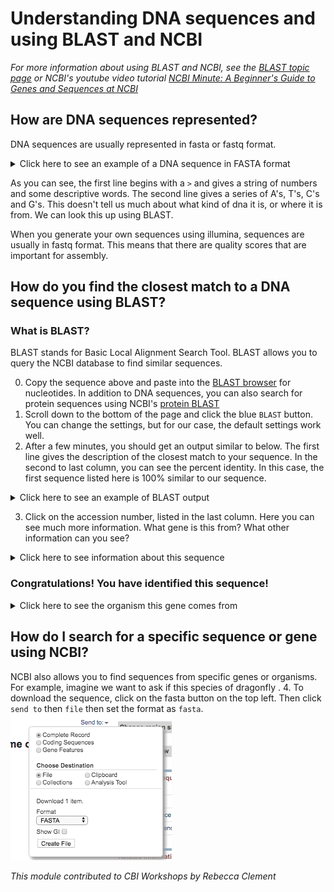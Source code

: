 # Understanding DNA sequences and using BLAST and NCBI
*For more information about using BLAST and NCBI, see the [BLAST topic page](https://blast.ncbi.nlm.nih.gov/Blast.cgi?CMD=Web&PAGE_TYPE=BlastDocs&DOC_TYPE=BlastHelp) or NCBI's youtube video tutorial [NCBI Minute: A Beginner's Guide to Genes and Sequences at NCBI](https://www.youtube.com/watch?v=QIZ8QH6JcC8)*

## How are DNA sequences represented?
DNA sequences are usually represented in fasta or fastq format. 
<details>
  <summary>Click here to see an example of a DNA sequence in FASTA format</summary>
  
```
>HQ986301.1 
AACACTTTATTTTTTATTTGGAGCATGATCAGGGATGGTAGGAACTGCTCTAAGAGTCCTAATTCGAATT
GAATTAGGACAACCAGGATCATTAATTGGAGATGATCAAATTTATAATGTAATTGTAACAGCTCATGCTT
TTGTTATAATTTTCTTTATAGTAATACCTATTATAATTGGAGGATTTGGAAATTGATTAGTGCCACTAAT
ATTAGGAGCACCTGATATAGCTTTCCCACGATTAAATAATATAAGATTTTGATTATTACCACCTTCTCTT
ACACTTTTATTAGCAGGAAGTATAGTTGAAAGAGGTGCAGGAACAGGATGAACAGTTTATCCTCCTCTTG
CTGGTGCTATTGCTCATGCAGGAGCATCTGTAGATTTAACTATTTTTTCCCTTCACTTAGCTGGTGTATC
TTCAATTTTAGGTGCTATTAATTTTATTACTACAACAATTAATATAAAGTCACCAGGGATAAAGATAGAT
CAAATACCATTATTTGTATGAGCCGTAGTAATTACAGCTGTATTATTATTATTATCTCTTCCTGTTCTTG
CTGGTGCAATTACAATATTATTAACAGATCGAAATATTAATACATCATTCTTTGATCCTGCAGGAGGGGG
TGATCCAATTCTTTATCAACATTTATTT
```
</details>

As you can see, the first line begins with a `>` and gives a string of numbers and some descriptive words. The second line gives a series of A's, T's, C's and G's. This doesn't tell us much about what kind of dna it is, or where it is from. We can look this up using BLAST.

When you generate your own sequences using illumina, sequences are usually in fastq format. This means that there are quality scores that are important for assembly.

## How do you find the closest match to a DNA sequence using BLAST?
### What is BLAST?
BLAST stands for Basic Local Alignment Search Tool. BLAST allows you to query the NCBI database to find similar sequences.

0. Copy the sequence above and paste into the [BLAST browser](https://blast.ncbi.nlm.nih.gov/Blast.cgi?PAGE_TYPE=BlastSearch) for nucleotides. In addition to DNA sequences, you can also search for protein sequences using NCBI's [protein BLAST](https://blast.ncbi.nlm.nih.gov/Blast.cgi)
1. Scroll down to the bottom of the page and click the blue `BLAST` button. You can change the settings, but for our case, the default settings work well.
2. After a few minutes, you should get an output similar to below. The first line gives the description of the closest match to your sequence. In the second to last column, you can see the percent identity. In this case, the first sequence listed here is 100% similar to our sequence.<br/>
<details>
  <summary>Click here to see an example of BLAST output</summary>
  
![BLAST1](images/BLAST1.png)
</details>

3. Click on the accession number, listed in the last column. Here you can see much more information. What gene is this from? What other information can you see?
<details>
  <summary>Click here to see information about this sequence</summary>
  
![BLAST2](images/BLAST2.png)
This sequence is from the COI gene in the mitochondria, also known as the "barcoding gene" for animals. This means that lots of animals have had this gene sequenced, and therefore, you can look up a lot of animals using this gene.

</details>

### Congratulations! You have identified this sequence!
<details>
  <summary>Click here to see the organism this gene comes from </summary>
  
![Anax_junius](images/anax_junius_iucn.jpg)

This is *Anax junius*, one of the most beautiful dragonflies in North America. During it's short adult lifespan of only a few months, it sometimes migrates thousands of miles from Canada to Mexico.
</details>

## How do I search for a specific sequence or gene using NCBI?
NCBI also allows you to find sequences from specific genes or organisms. 
For example, imagine we want to ask if this species of dragonfly . 
4. To download the sequence, click on the fasta button on the top left. Then click `send to` then `file` then set the format as `fasta`.
![BLAST3](images/BLAST3.png)

*This module contributed to CBI Workshops by Rebecca Clement*
